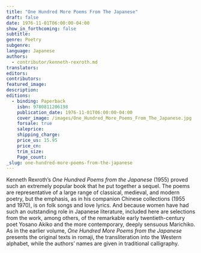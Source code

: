 ```yaml
---
title: "One Hundred More Poems From The Japanese"
draft: false
date: 1976-11-01T06:00:00-04:00
show_in_forthcoming: false
subtitle:
genre: Poetry
subgenre:
language: Japanese
authors:
  - contributor/kenneth-rexroth.md
translators:
editors:
contributors:
featured_image:
description:
editions:
  - binding: Paperback
    isbn: 9780811206198
    publication_date: 1976-11-01T06:00:00-04:00
    cover_image: /images/One_Hundred_More_Poems_From_The_Japanese.jpg
    forsale: true
    saleprice:
    shipping_charge:
    price_us: 15.95
    price_cn:
    trim_size:
    Page_count:
_slug: one-hundred-more-poems-from-the-japanese
---
```


Kenneth Rexroth’s _One Hundred Poems from the Japanese_ (1955) proved such an extremely popular book that he put together a sequel. The poems are representative of a large range of classical, medieval, and modern poetry, but the emphasis, as in his companion Chinese collections (1955 and 1970), is on folk songs and love lyrics. And because women have had such an outstanding role in Japanese literature, included here are selections from the work, among others, of the remarkable early twentieth-century poet Yosano Akiko and the more contemporary, deeply sensuous Marichiko. As in the earlier volume, _One Hundred More Poems from the Japanese_ presents the original texts in romaji, the transliteration into the Western alphabet, while the authors’ names are given in traditional calligraphy.

